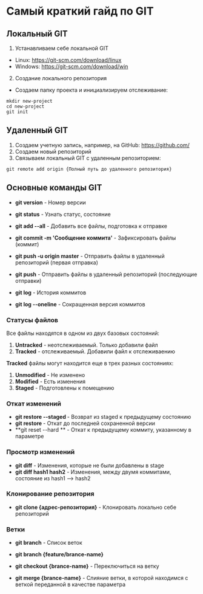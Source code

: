 # Самый краткий гайд по GIT

## Локальный GIT

1. Устанавливаем себе локальной GIT
* Linux: https://git-scm.com/download/linux
* Windows: https://git-scm.com/download/win

2. Создание локального репозитория

* Создаем папку проекта и инициализируем отслеживание:

```
mkdir new-project
cd new-project
git init

```

## Удаленный GIT

1. Создаем учетную запись, например, на GitHub: https://github.com/
2. Создаем новый репозиторий 
3. Связываем локальный GIT с удаленным репозиторием:

```
git remote add origin {Полный путь до удаленного репозитория}

```

## Основные команды GIT

* **git version**    - Номер версии
* **git status**     - Узнать статус, состояние 
* **git add --all**  - Добавить все файлы, подготовка к отправке

* **git commit -m 'Сообщение коммита'**  - Зафиксировать файлы (коммит)

* **git push -u origin master** - Отправить файлы в удаленный репозиторий (первая отправка)
* **git push** - Отправить файлы в удаленный репозиторий (последующие отправки)

* **git log** - История коммитов
* **git log --oneline** - Сокращенная версия коммитов

### Статусы файлов

Все файлы находятся в одном из двух базовых состояний:

1. **Untracked** - неотслеживаемый. Только добавили файл
2. **Tracked** - отслеживаемый. Добавили файл к отслеживаению

**Tracked** файлы могут находится еще в трех разных состояниях:
1. **Unmodified** - Не изменено
2. **Modified** - Есть изменения
3. **Staged** - Подготовлены к помещению


### Откат изменений

* **git restore --staged <file>** - Возврат из staged к предыдущему состоянию
* **git restore <file>** - Откат до последней сохраненной версии
* **git reset --hard <commit hash> ** - Откат к предыдущему коммиту, указанному в параметре


### Просмотр изменений

* **git diff** - Изменения, которые не были добавлены в stage
* **git diff hash1 hash2** - Изменения, между двумя коммитами, состояние из hash1 --> hash2

### Клонирование репозитория
* **git clone {адрес-репозитория}** - Клонировать локально себе репозиторий

### Ветки

* **git branch** - Список веток

* **git branch {feature/brance-name}**

* **git checkout {brance-name}** - Переключиться на ветку

* **git merge {brance-name}** - Слияние ветки, в которой находимся с веткой переданной в качестве параметра

